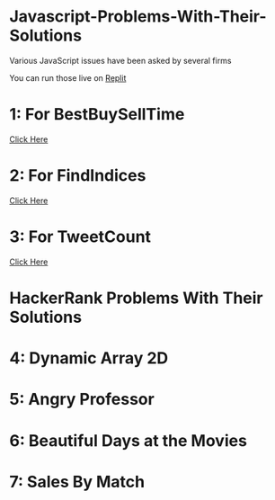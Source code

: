# Javascript-Problems-With-Their-Solutions
Various JavaScript issues have been asked by several firms

You can run those live on [Replit](replit.com)

# 1: For BestBuySellTime 
[Click Here](https://replit.com/@hxnain619/best-buy-sell-time#index.js) 

# 2: For FindIndices 
[Click Here](https://replit.com/@hxnain619/find-indices#index.js)


# 3: For TweetCount 
[Click Here](https://replit.com/@hxnain619/tweet-count#index.js)

# HackerRank Problems With Their Solutions

# 4: Dynamic Array 2D
# 5: Angry Professor
# 6: Beautiful Days at the Movies
# 7: Sales By Match